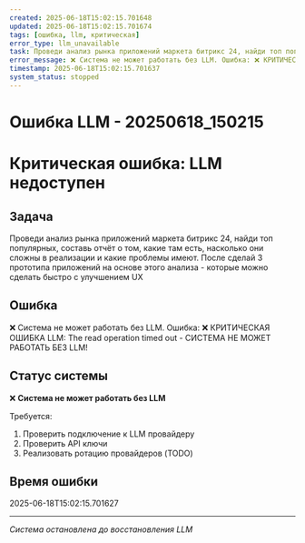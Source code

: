 ```yaml
---
created: 2025-06-18T15:02:15.701648
updated: 2025-06-18T15:02:15.701674
tags: [ошибка, llm, критическая]
error_type: llm_unavailable
task: Проведи анализ рынка приложений маркета битрикс 24, найди топ популярных, составь отчёт о том, какие там есть, насколько они сложны в реализации и какие проблемы имеют. После сделай 3 прототипа приложений на основе этого анализа - которые можно сделать быстро с улучшением UX
error_message: ❌ Система не может работать без LLM. Ошибка: ❌ КРИТИЧЕСКАЯ ОШИБКА LLM: The read operation timed out - СИСТЕМА НЕ МОЖЕТ РАБОТАТЬ БЕЗ LLM!
timestamp: 2025-06-18T15:02:15.701637
system_status: stopped
---
```


# Ошибка LLM - 20250618_150215

# Критическая ошибка: LLM недоступен

## Задача
Проведи анализ рынка приложений маркета битрикс 24, найди топ популярных, составь отчёт о том, какие там есть, насколько они сложны в реализации и какие проблемы имеют. После сделай 3 прототипа приложений на основе этого анализа - которые можно сделать быстро с улучшением UX

## Ошибка
❌ Система не может работать без LLM. Ошибка: ❌ КРИТИЧЕСКАЯ ОШИБКА LLM: The read operation timed out - СИСТЕМА НЕ МОЖЕТ РАБОТАТЬ БЕЗ LLM!

## Статус системы
❌ **Система не может работать без LLM**

Требуется:
1. Проверить подключение к LLM провайдеру
2. Проверить API ключи
3. Реализовать ротацию провайдеров (TODO)

## Время ошибки
2025-06-18T15:02:15.701627

---
*Система остановлена до восстановления LLM*
